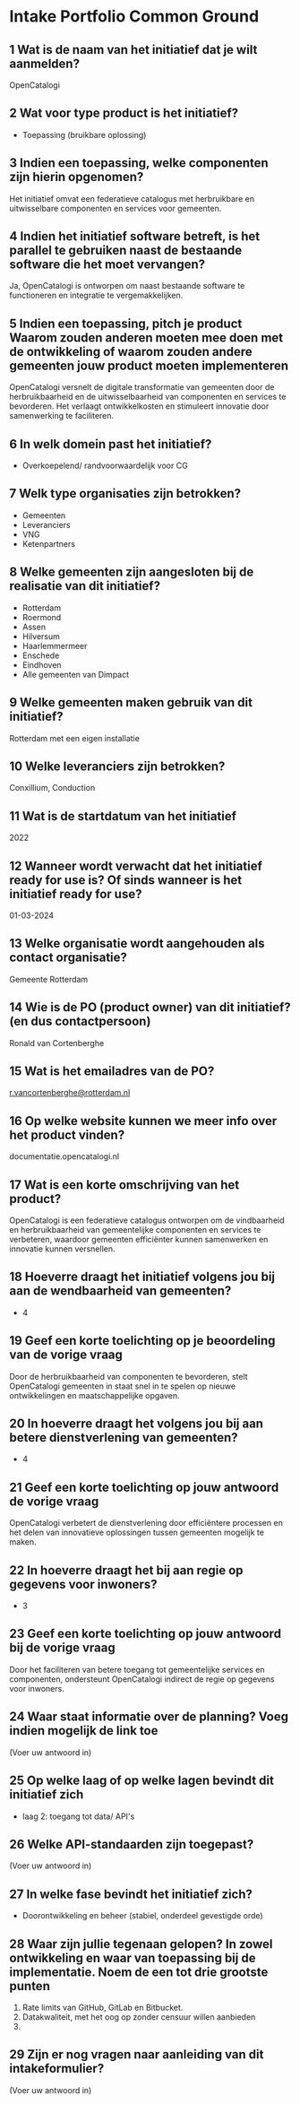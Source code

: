 # Intake Portfolio Common Ground

## 1 Wat is de naam van het initiatief dat je wilt aanmelden?

OpenCatalogi

## 2 Wat voor type product is het initiatief?

* Toepassing (bruikbare oplossing)

## 3 Indien een toepassing, welke componenten zijn hierin opgenomen?

Het initiatief omvat een federatieve catalogus met herbruikbare en uitwisselbare componenten en services voor gemeenten.

## 4 Indien het initiatief software betreft, is het parallel te gebruiken naast de bestaande software die het moet vervangen?

Ja, OpenCatalogi is ontworpen om naast bestaande software te functioneren en integratie te vergemakkelijken.

## 5 Indien een toepassing, pitch je product Waarom zouden anderen moeten mee doen met de ontwikkeling of waarom zouden andere gemeenten jouw product moeten implementeren

OpenCatalogi versnelt de digitale transformatie van gemeenten door de herbruikbaarheid en de uitwisselbaarheid van componenten en services te bevorderen. Het verlaagt ontwikkelkosten en stimuleert innovatie door samenwerking te faciliteren.

## 6 In welk domein past het initiatief?

* Overkoepelend/ randvoorwaardelijk voor CG

## 7 Welk type organisaties zijn betrokken?

* Gemeenten
* Leveranciers
* VNG
* Ketenpartners

## 8 Welke gemeenten zijn aangesloten bij de realisatie van dit initiatief?

* Rotterdam
* Roermond
* Assen
* Hilversum
* Haarlemmermeer
* Enschede
* Eindhoven
* Alle gemeenten van Dimpact

## 9 Welke gemeenten maken gebruik van dit initiatief?

Rotterdam met een eigen installatie

## 10 Welke leveranciers zijn betrokken?

Conxillium, Conduction

## 11 Wat is de startdatum van het initiatief

2022

## 12 Wanneer wordt verwacht dat het initiatief ready for use is? Of sinds wanneer is het initiatief ready for use?

01-03-2024

## 13 Welke organisatie wordt aangehouden als contact organisatie?

Gemeente Rotterdam

## 14 Wie is de PO (product owner) van dit initiatief? (en dus contactpersoon)

Ronald van Cortenberghe

## 15 Wat is het emailadres van de PO?

<r.vancortenberghe@rotterdam.nl>

## 16 Op welke website kunnen we meer info over het product vinden?

documentatie.opencatalogi.nl

## 17 Wat is een korte omschrijving van het product?

OpenCatalogi is een federatieve catalogus ontworpen om de vindbaarheid en herbruikbaarheid van gemeentelijke componenten en services te verbeteren, waardoor gemeenten efficiënter kunnen samenwerken en innovatie kunnen versnellen.

## 18 Hoeverre draagt het initiatief volgens jou bij aan de wendbaarheid van gemeenten?

* 4

## 19 Geef een korte toelichting op je beoordeling van de vorige vraag

Door de herbruikbaarheid van componenten te bevorderen, stelt OpenCatalogi gemeenten in staat snel in te spelen op nieuwe ontwikkelingen en maatschappelijke opgaven.

## 20 In hoeverre draagt het volgens jou bij aan betere dienstverlening van gemeenten?

* 4

## 21 Geef een korte toelichting op jouw antwoord de vorige vraag

OpenCatalogi verbetert de dienstverlening door efficiëntere processen en het delen van innovatieve oplossingen tussen gemeenten mogelijk te maken.

## 22 In hoeverre draagt het bij aan regie op gegevens voor inwoners?

* 3

## 23 Geef een korte toelichting op jouw antwoord bij de vorige vraag

Door het faciliteren van betere toegang tot gemeentelijke services en componenten, ondersteunt OpenCatalogi indirect de regie op gegevens voor inwoners.

## 24 Waar staat informatie over de planning? Voeg indien mogelijk de link toe

(Voer uw antwoord in)

## 25 Op welke laag of op welke lagen bevindt dit initiatief zich

* laag 2: toegang tot data/ API's

## 26 Welke API-standaarden zijn toegepast?

(Voer uw antwoord in)

## 27 In welke fase bevindt het initiatief zich?

* Doorontwikkeling en beheer (stabiel, onderdeel gevestigde orde)

## 28 Waar zijn jullie tegenaan gelopen? In zowel ontwikkeling en waar van toepassing bij de implementatie. Noem de een tot drie grootste punten

1) Rate limits van GitHub, GitLab en Bitbucket.
2) Datakwaliteit, met het oog op zonder censuur willen aanbieden
3)  

## 29 Zijn er nog vragen naar aanleiding van dit intakeformulier?

(Voer uw antwoord in)
